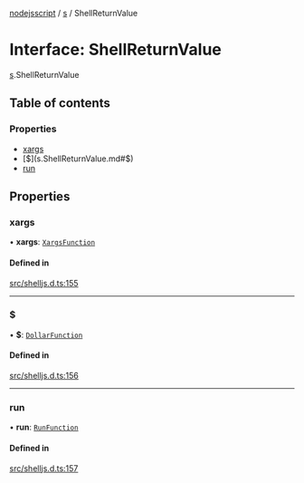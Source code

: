 [nodejsscript](../README.md) / [s](../modules/s.md) / ShellReturnValue

# Interface: ShellReturnValue

[s](../modules/s.md).ShellReturnValue

## Table of contents

### Properties

- [xargs](s.ShellReturnValue.md#xargs)
- [$](s.ShellReturnValue.md#$)
- [run](s.ShellReturnValue.md#run)

## Properties

### xargs

• **xargs**: [`XargsFunction`](s.XargsFunction.md)

#### Defined in

[src/shelljs.d.ts:155](https://github.com/jaandrle/nodejsscript/blob/23d39a7/src/shelljs.d.ts#L155)

___

### $

• **$**: [`DollarFunction`](s.DollarFunction.md)

#### Defined in

[src/shelljs.d.ts:156](https://github.com/jaandrle/nodejsscript/blob/23d39a7/src/shelljs.d.ts#L156)

___

### run

• **run**: [`RunFunction`](s.RunFunction.md)

#### Defined in

[src/shelljs.d.ts:157](https://github.com/jaandrle/nodejsscript/blob/23d39a7/src/shelljs.d.ts#L157)

